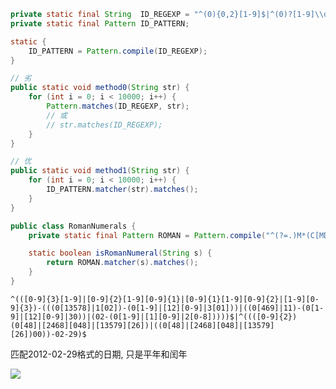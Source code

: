 

```Java
private static final String  ID_REGEXP = "^(0){0,2}[1-9]$|^(0)?[1-9]\\d$|^100$";
private static final Pattern ID_PATTERN;

static {
    ID_PATTERN = Pattern.compile(ID_REGEXP);
}

// 劣
public static void method0(String str) {
    for (int i = 0; i < 10000; i++) {
        Pattern.matches(ID_REGEXP, str);
        // 或
        // str.matches(ID_REGEXP);
    }
}

// 优
public static void method1(String str) {
    for (int i = 0; i < 10000; i++) {
        ID_PATTERN.matcher(str).matches();
    }
}
```



```Java
public class RomanNumerals {
    private static final Pattern ROMAN = Pattern.compile("^(?=.)M*(C[MD]|D?C{0,3})(X[CL]|L?X{0,3})(I[XV]|V?I{0,3})$");

    static boolean isRomanNumeral(String s) {
        return ROMAN.matcher(s).matches();
    }
}
```


```
^(([0-9]{3}[1-9]|[0-9]{2}[1-9][0-9]{1}|[0-9]{1}[1-9][0-9]{2}|[1-9][0-9]{3})-(((0[13578]|1[02])-(0[1-9]|[12][0-9]|3[01]))|((0[469]|11)-(0[1-9]|[12][0-9]|30))|(02-(0[1-9]|[1][0-9]|2[0-8]))))$|^((([0-9]{2})(0[48]|[2468][048]|[13579][26])|((0[48]|[2468][048]|[13579][26])00))-02-29)$
```
匹配2012-02-29格式的日期, 只是平年和闰年

[![](https://static.segmentfault.com/v-5b1df2a7/global/img/creativecommons-cc.svg)](https://creativecommons.org/licenses/by-nc-nd/4.0/)
